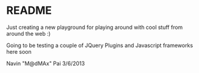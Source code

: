 README
=======
Just creating a new playground for playing around with cool stuff from
around the web :)

Going to be testing a couple of JQuery Plugins and Javascript frameworks here soon

Navin "M@dMAx" Pai
3/6/2013
